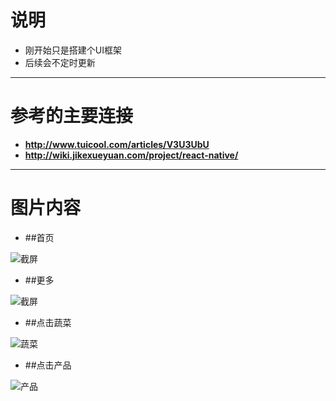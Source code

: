 # 说明
* 刚开始只是搭建个UI框架
* 后续会不定时更新

---
# 参考的主要连接
* **http://www.tuicool.com/articles/V3U3UbU**
* **http://wiki.jikexueyuan.com/project/react-native/**

---







# 图片内容


* ##首页



![截屏](https://raw.githubusercontent.com/429329513wanting/RCTDemo/master/home.png)



* ##更多




![截屏](https://raw.githubusercontent.com/429329513wanting/RCTDemo/master/more.png)




* ##点击蔬菜




![蔬菜](https://raw.githubusercontent.com/429329513wanting/RCTDemo/master/Simulator%20Screen%20Shot%202015%E5%B9%B412%E6%9C%8811%E6%97%A5%20%E4%B8%8B%E5%8D%8811.07.13.png)


* ##点击产品




![产品](https://raw.githubusercontent.com/429329513wanting/RCTDemo/master/xx.png)

